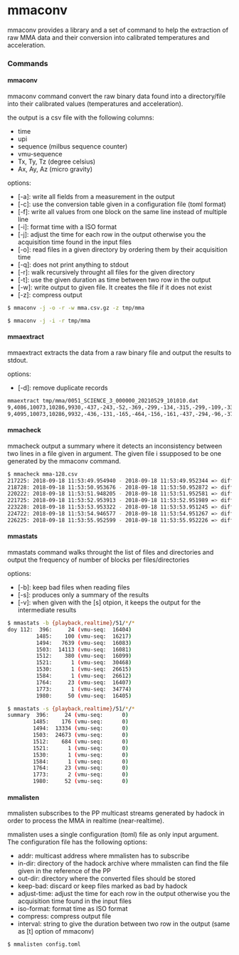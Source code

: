# mmaconv

mmaconv provides a library and a set of command to help the extraction of raw MMA data and their conversion into calibrated temperatures and acceleration.

### Commands

#### mmaconv

mmaconv command convert the raw binary data found into a directory/file into their calibrated values (temperatures and acceleration).

the output is a csv file with the following columns:

* time
* upi
* sequence (milbus sequence counter)
* vmu-sequence
* Tx, Ty, Tz (degree celsius)
* Ax, Ay, Az (micro gravity)

options:

* [-a]: write all fields from a measurement in the output
* [-c]: use the conversion table given in a configuration file (toml format)
* [-f]: write all values from one block on the same line instead of multiple line
* [-i]: format time with a ISO format
* [-j]: adjust the time for each row in the output otherwise you the acquisition time found in the input files
* [-o]: read files in a given directory by ordering them by their acquisition time
* [-q]: does not print anything to stdout
* [-r]: walk recursively throught all files for the given directory
* [-t]: use the given duration as time between two row in the output
* [-w]: write output to given file. It creates the file if it does not exist
* [-z]: compress output

```bash
$ mmaconv -j -o -r -w mma.csv.gz -z tmp/mma

$ mmaconv -j -i -r tmp/mma
```

#### mmaextract

mmaextract extracts the data from a raw binary file and output the results to stdout.

options:

* [-d]: remove duplicate records

```bash
mmaextract tmp/mma/0051_SCIENCE_3_000000_20210529_101010.dat
9,4086,10073,10286,9930,-437,-243,-52,-369,-299,-134,-315,-299,-109,-336,-283,-20,-355,-293,-39,-373,-276,-19,-422,-286,-28,-457,-219,-68,-450,-135,-133
9,4095,10073,10286,9932,-436,-131,-165,-464,-156,-161,-437,-294,-96,-376,-351,-73,-326,-334,-36,-355,-284,-25,-361,-250,-1,-393,-220,-33,-412,-175,-60
```

#### mmacheck

mmacheck output a summary where it detects an inconsistency between two lines in a file given in argument. The given file i ssupposed to be one generated by the mmaconv command.

```bash
$ mmacheck mma-128.csv
217225: 2018-09-18 11:53:49.954940 - 2018-09-18 11:53:49.952344 => diff:   -2.596ms (prev:  56167, curr:  56176, delta:      9)
218728: 2018-09-18 11:53:50.953676 - 2018-09-18 11:53:50.952872 => diff:     -804µs (prev:  57670, curr:  57679, delta:      9)
220222: 2018-09-18 11:53:51.948205 - 2018-09-18 11:53:51.952581 => diff:    4.376ms (prev:  59164, curr:  59173, delta:      9)
221725: 2018-09-18 11:53:52.953913 - 2018-09-18 11:53:52.951989 => diff:   -1.924ms (prev:  60667, curr:  60676, delta:      9)
223228: 2018-09-18 11:53:53.953322 - 2018-09-18 11:53:53.951245 => diff:   -2.077ms (prev:  62170, curr:  62179, delta:      9)
224722: 2018-09-18 11:53:54.946577 - 2018-09-18 11:53:54.951267 => diff:     4.69ms (prev:  63664, curr:  63673, delta:      9)
226225: 2018-09-18 11:53:55.952599 - 2018-09-18 11:53:55.952226 => diff:     -373µs (prev:  65167, curr:  65176, delta:      9)
```

#### mmastats

mmastats command walks throught the list of files and directories and output the frequency of number of blocks per files/directories

options:

* [-b]: keep bad files when reading files
* [-s]: produces only a summary of the results
* [-v]: when given with the [s] otpion, it keeps the output for the intermediate results

```bash
$ mmastats -b {playback,realtime}/51/*/*
doy 112:  396:     24 (vmu-seq:  16404)
         1485:    100 (vmu-seq:  16217)
         1494:   7639 (vmu-seq:  16083)
         1503:  14113 (vmu-seq:  16081)
         1512:    380 (vmu-seq:  16099)
         1521:      1 (vmu-seq:  30468)
         1530:      1 (vmu-seq:  26615)
         1584:      1 (vmu-seq:  26612)
         1764:     23 (vmu-seq:  16407)
         1773:      1 (vmu-seq:  34774)
         1980:     50 (vmu-seq:  16405)

$ mmastats -s {playback,realtime}/51/*/*
summary  396:     24 (vmu-seq:      0)
        1485:    176 (vmu-seq:      0)
        1494:  13334 (vmu-seq:      0)
        1503:  24673 (vmu-seq:      0)
        1512:    684 (vmu-seq:      0)
        1521:      1 (vmu-seq:      0)
        1530:      1 (vmu-seq:      0)
        1584:      1 (vmu-seq:      0)
        1764:     23 (vmu-seq:      0)
        1773:      2 (vmu-seq:      0)
        1980:     52 (vmu-seq:      0)
```

#### mmalisten

mmalisten subscribes to the PP multicast streams generated by hadock in order to process the MMA in realtime (near-realtime).

mmalisten uses a single configuration (toml) file as only input argument. The configuration file has the following options:

* addr: multicast address where mmalisten has to subscribe
* in-dir: directory of the hadock archive where mmalisten can find the file given in the reference of the PP
* out-dir: directory where the converted files should be stored
* keep-bad: discard or keep files marked as bad by hadock
* adjust-time: adjust the time for each row in the output otherwise you the acquisition time found in the input files
* iso-format: format time as ISO format
* compress: compress output file
* interval: string to give the duration between two row in the output (same as [t] option of mmaconv)

```bash
$ mmalisten config.toml
```
